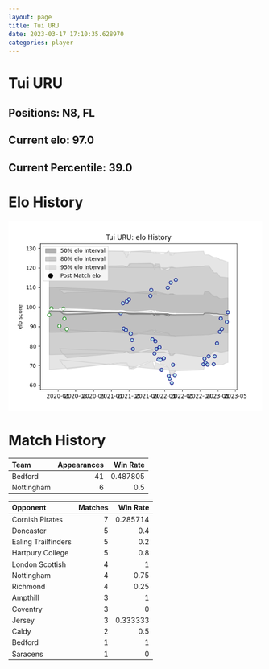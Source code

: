 ```yaml
---  
layout: page  
title: Tui URU  
date: 2023-03-17 17:10:35.628970  
categories: player  
---
```

# Tui URU

## Positions: N8, FL

## Current elo: 97.0

## Current Percentile: 39.0

# Elo History


![elo history](history_TuiURU.png)
# Match History


| Team       |   Appearances |   Win Rate |
|:-----------|--------------:|-----------:|
| Bedford    |            41 |   0.487805 |
| Nottingham |             6 |   0.5      |

| Opponent            |   Matches |   Win Rate |
|:--------------------|----------:|-----------:|
| Cornish Pirates     |         7 |   0.285714 |
| Doncaster           |         5 |   0.4      |
| Ealing Trailfinders |         5 |   0.2      |
| Hartpury College    |         5 |   0.8      |
| London Scottish     |         4 |   1        |
| Nottingham          |         4 |   0.75     |
| Richmond            |         4 |   0.25     |
| Ampthill            |         3 |   1        |
| Coventry            |         3 |   0        |
| Jersey              |         3 |   0.333333 |
| Caldy               |         2 |   0.5      |
| Bedford             |         1 |   1        |
| Saracens            |         1 |   0        |